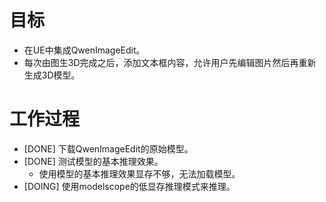 # 目标
- 在UE中集成QwenImageEdit。
- 每次由图生3D完成之后，添加文本框内容，允许用户先编辑图片然后再重新生成3D模型。

# 工作过程
- [DONE] 下载QwenImageEdit的原始模型。
- [DONE] 测试模型的基本推理效果。
	- 使用模型的基本推理效果显存不够，无法加载模型。
- [DOING] 使用modelscope的低显存推理模式来推理。
